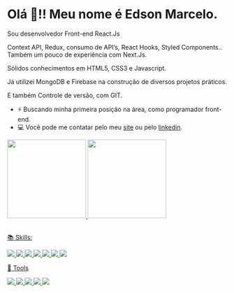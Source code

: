# Olá 👋!! Meu nome é Edson Marcelo.

Sou desenvolvedor Front-end React.Js

Context API, Redux, consumo de API’s, React Hooks, Styled Components..
Também um pouco de experiência com Next.Js.

Sólidos conhecimentos em HTML5, CSS3 e Javascript. 

Já utilizei MongoDB e Firebase na construção de diversos projetos práticos.

E também Controle de versão, com GIT.

-  :zap: Buscando minha primeira posição na área, como programador front-end. 
-  💻 Você pode me contatar pelo meu [site](https://inazumait.netlify.app) ou pelo [linkedin](https://www.linkedin.com/in/edson-marcelo-b0471b1bb).

 <div>
  <a href="https://github.com/Eddi3MS">
  <img height="180em" src="https://github-readme-stats.vercel.app/api?username=Eddi3MS&show_icons=true&theme=dracula&include_all_commits=true&count_private=true"/>
  <img height="180em" src="https://github-readme-stats.vercel.app/api/top-langs/?username=Eddi3MS&layout=compact&langs_count=7&theme=dracula"/>
 </div>
 
<br>

 
 :books: Skills:
 
 <p align="left">
 <img src="https://img.shields.io/badge/HTML5-E34F26?style=for-the-badge&logo=html5&logoColor=white">
    
 <img src="https://img.shields.io/badge/CSS3-1572B6?style=for-the-badge&logo=css3&logoColor=white">
    
 <img src="https://img.shields.io/badge/JavaScript-ffef0a?style=for-the-badge&logo=javascript&logoColor=1a1a1a">
 
 <img src="https://img.shields.io/badge/React-20232A?style=for-the-badge&logo=react&logoColor=61DAFB">
    
 <img src="https://img.shields.io/badge/next-030303?style=for-the-badge&logo=next.js&logoColor=#7a7a7a">
    
 <img src="https://img.shields.io/badge/Redux-090712?style=for-the-badge&logo=redux&logoColor=682be3"> 
    
 <img src="https://img.shields.io/badge/sass-bf4080?style=for-the-badge&logo=sass&logoColor=white"> 
</p>
 
 
 :toolbox: Tools
 
  <p align="left">
   
<img src="https://img.shields.io/badge/Git-F05032?style=for-the-badge&logo=git&logoColor=white"> 
   <img src="https://img.shields.io/badge/npm-CB3837?style=for-the-badge&logo=npm&logoColor=white"> 
   <img src="https://img.shields.io/badge/yarn-%232C8EBB.svg?style=for-the-badge&logo=yarn&logoColor=white">
   <img src="https://img.shields.io/badge/Visual_Studio_Code-0078D4?style=for-the-badge&logo=visual%20studio%20code&logoColor=white"> 
   <img src="https://img.shields.io/badge/Figma-black?style=for-the-badge&logo=figma&logoColor=white"> 
  </p>
